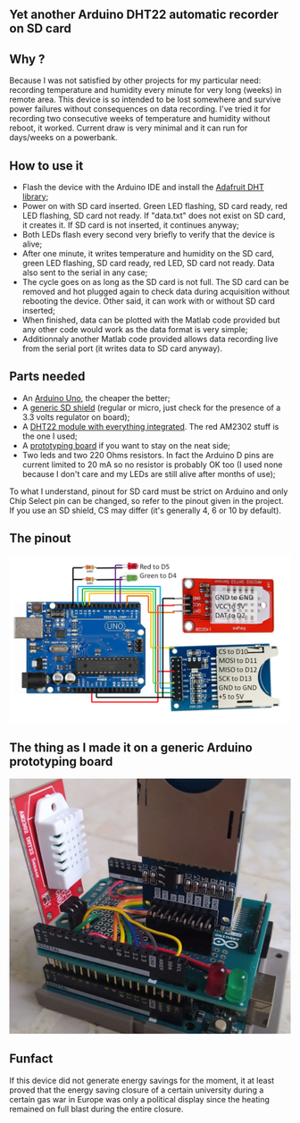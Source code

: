 ## Yet another Arduino DHT22 automatic recorder on SD card

## Why ?
Because I was not satisfied by other projects for my particular need: recording temperature and humidity every minute for very long (weeks) in remote area. This device is so intended to be lost somewhere and survive power failures without consequences on data recording. I've tried it for recording two consecutive weeks of temperature and humidity without reboot, it worked. Current draw is very minimal and it can run for days/weeks on a powerbank.

## How to use it
- Flash the device with the Arduino IDE and install the [Adafruit DHT library](https://github.com/adafruit/DHT-sensor-library);
- Power on with SD card inserted. Green LED flashing, SD card ready, red LED flashing, SD card not ready. If "data.txt" does not exist on SD card, it creates it. If SD card is not inserted, it continues anyway;
- Both LEDs flash every second very briefly to verify that the device is alive;
- After one minute, it writes temperature and humidity on the SD card, green LED flashing, SD card ready, red LED, SD card not ready. Data also sent to the serial in any case;
- The cycle goes on as long as the SD card is not full. The SD card can be removed and hot plugged again to check data during acquisition without rebooting the device. Other said, it can work with or without SD card inserted;
- When finished, data can be plotted with the Matlab code provided but any other code would work as the data format is very simple;
- Additionnaly another Matlab code provided allows data recording live from the serial port (it writes data to SD card anyway).
 
## Parts needed
- An [Arduino Uno](https://fr.aliexpress.com/item/1005006088733150.html), the cheaper the better;
- A [generic SD shield](https://fr.aliexpress.com/item/1005006005013220.html) (regular or micro, just check for the presence of a 3.3 volts regulator on board);
- A [DHT22 module with everything integrated](https://fr.aliexpress.com/item/1005005996195284.html). The red AM2302 stuff is the one I used;
- A [prototyping board](https://fr.aliexpress.com/item/1005005992632489.html) if you want to stay on the neat side;
- Two leds and two 220 Ohms resistors. In fact the Arduino D pins are current limited to 20 mA so no resistor is probably OK too (I used none because I don't care and my LEDs are still alive after months of use);

To what I understand, pinout for SD card must be strict on Arduino and only Chip Select pin can be changed, so refer to the pinout given in the project. If you use an SD shield, CS may differ (it's generally 4, 6 or 10 by default).
  
## The pinout
![](Pictures/Schematic_DHT22.png)

## The thing as I made it on a generic Arduino prototyping board
![](Pictures/Image_of_the_device.png)

## Funfact
If this device did not generate energy savings for the moment, it at least proved that the energy saving closure of a certain university during a certain gas war in Europe was only a political display since the heating remained on full blast during the entire closure. 

